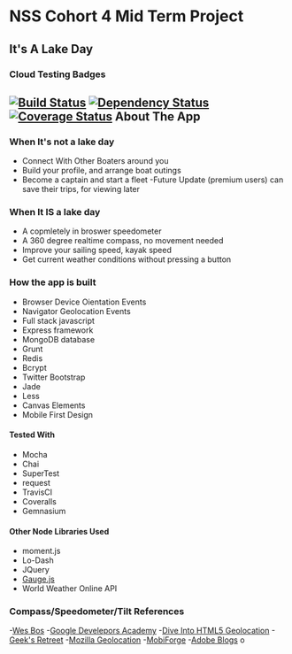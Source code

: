 NSS Cohort 4 Mid Term Project
=============================
It's A Lake Day
---------------

### Cloud Testing Badges
[![Build Status](https://travis-ci.org/mknicos/LakeDay-03-21-1014.svg?branch=master)](https://travis-ci.org/mknicos/LakeDay-03-21-1014)
[![Dependency Status](https://gemnasium.com/mknicos/LakeDay-03-21-1014.svg)](https://gemnasium.com/mknicos/LakeDay-03-21-1014)
[![Coverage Status](https://coveralls.io/repos/mknicos/LakeDay-03-21-1014/badge.png)](https://coveralls.io/r/mknicos/LakeDay-03-21-1014)
About The App
--------------

### When It's not a lake day

- Connect With Other Boaters around you
- Build your profile, and arrange boat outings
- Become a captain and start a fleet
-Future Update (premium users) can save their trips, for viewing later

### When It IS a lake day

- A copmletely in broswer speedometer
- A 360 degree realtime compass, no movement needed
- Improve your sailing speed, kayak speed
- Get current weather conditions without pressing a button

### How the app is built

- Browser Device Oientation Events
- Navigator Geolocation Events
- Full stack javascript
- Express framework
- MongoDB database
- Grunt
- Redis
- Bcrypt
- Twitter Bootstrap
- Jade
- Less
- Canvas Elements
- Mobile First Design

#### Tested With

- Mocha
- Chai
- SuperTest
- request
- TravisCI
- Coveralls
- Gemnasium

#### Other Node Libraries Used

- moment.js
- Lo-Dash
- JQuery
- [Gauge.js](https://github.com/bernii/gauge.js)
- World Weather Online API

### Compass/Speedometer/Tilt References

-[Wes Bos](http://wesbos.com/talks/jqueryto/#1 )
-[Google Develepors Academy](https://developers.google.com/academy/)
-[Dive Into HTML5 Geolocation](http://diveintohtml5.info/geolocation.html)
-[Geek's Retreet](http://geeksretreat.wordpress.com/2012/05/09/html-5-canvas-an-animated-compass/)
-[Mozilla Geolocation](https://developer.mozilla.org/en-US/docs/WebAPI/Using_geolocation)
-[MobiForge](http://mobiforge.com/design-development/html5-mobile-web-device-orientation-events)
-[Adobe Blogs](http://blogs.adobe.com/cantrell/archives/2012/03/accessing-the-accelerometer-and-gyroscope-in-javascript.html)
o
